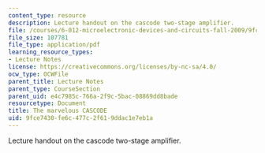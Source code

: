 ```yaml
---
content_type: resource
description: Lecture handout on the cascode two-stage amplifier.
file: /courses/6-012-microelectronic-devices-and-circuits-fall-2009/9fce7430fe6c477c2f619ddac1e7eb1a_MIT6_012F09_lec21_cascode.pdf
file_size: 107781
file_type: application/pdf
learning_resource_types:
- Lecture Notes
license: https://creativecommons.org/licenses/by-nc-sa/4.0/
ocw_type: OCWFile
parent_title: Lecture Notes
parent_type: CourseSection
parent_uid: e4c7985c-766a-2f9c-5bac-08869dd8bade
resourcetype: Document
title: The marvelous CASCODE
uid: 9fce7430-fe6c-477c-2f61-9ddac1e7eb1a
---
```

Lecture handout on the cascode two-stage amplifier.